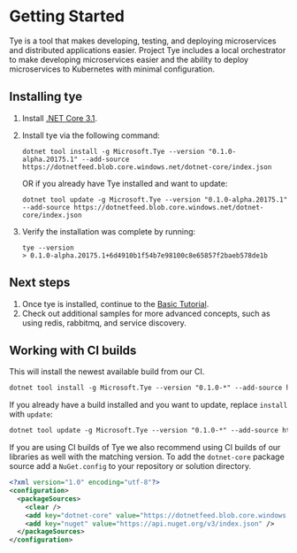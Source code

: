 # Getting Started

Tye is a tool that makes developing, testing, and deploying microservices and distributed applications easier. Project Tye includes a local orchestrator to make developing microservices easier and the ability to deploy microservices to Kubernetes with minimal configuration.

## Installing tye

1. Install [.NET Core 3.1](<http://dot.net>).
2. Install tye via the following command:

    ```text
    dotnet tool install -g Microsoft.Tye --version "0.1.0-alpha.20175.1" --add-source https://dotnetfeed.blob.core.windows.net/dotnet-core/index.json
    ```

    OR if you already have Tye installed and want to update:

    ```text
    dotnet tool update -g Microsoft.Tye --version "0.1.0-alpha.20175.1" --add-source https://dotnetfeed.blob.core.windows.net/dotnet-core/index.json
    ```

3. Verify the installation was complete by running:

    ```
    tye --version
    > 0.1.0-alpha.20175.1+6d4910b1f54b7e98100c8e65857f2baeb578de1b
    ```

## Next steps

1. Once tye is installed, continue to the [Basic Tutorial](/docs/tutorials/hello-tye/00_run_locally.md).
2. Check out additional samples for more advanced concepts, such as using redis, rabbitmq, and service discovery.


## Working with CI builds

This will install the newest available build from our CI.

```txt
dotnet tool install -g Microsoft.Tye --version "0.1.0-*" --add-source https://dotnetfeed.blob.core.windows.net/dotnet-core/index.json
```

If you already have a build installed and you want to update, replace `install` with `update`:

```txt
dotnet tool update -g Microsoft.Tye --version "0.1.0-*" --add-source https://dotnetfeed.blob.core.windows.net/dotnet-core/index.json
```

If you are using CI builds of Tye we also recommend using CI builds of our libraries as well with the matching version. To add the `dotnet-core` package source add a `NuGet.config` to your repository or solution directory.

```xml
<?xml version="1.0" encoding="utf-8"?>
<configuration>
  <packageSources>
    <clear />
    <add key="dotnet-core" value="https://dotnetfeed.blob.core.windows.net/dotnet-core/index.json" />
    <add key="nuget" value="https://api.nuget.org/v3/index.json" />
  </packageSources>
</configuration>
```

